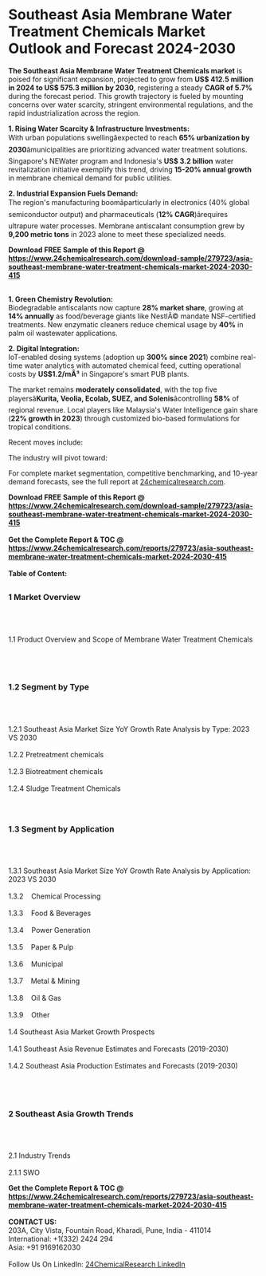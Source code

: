 <h1>Southeast Asia Membrane Water Treatment Chemicals Market Outlook and Forecast 2024-2030</h1><p><strong>The Southeast Asia Membrane Water Treatment Chemicals market</strong> is poised for significant expansion, projected to grow from <strong>US$ 412.5 million in 2024 to US$ 575.3 million by 2030</strong>, registering a steady <strong>CAGR of 5.7%</strong> during the forecast period. This growth trajectory is fueled by mounting concerns over water scarcity, stringent environmental regulations, and the rapid industrialization across the region.</p><p><strong>1. Rising Water Scarcity &amp; Infrastructure Investments:</strong><br>
With urban populations swellingâexpected to reach <strong>65% urbanization by 2030</strong>âmunicipalities are prioritizing advanced water treatment solutions. Singapore's NEWater program and Indonesia's <strong>US$ 3.2 billion</strong> water revitalization initiative exemplify this trend, driving <strong>15-20% annual growth</strong> in membrane chemical demand for public utilities.</p><p><strong>2. Industrial Expansion Fuels Demand:</strong><br>
The region's manufacturing boomâparticularly in electronics (40% global semiconductor output) and pharmaceuticals (<strong>12% CAGR</strong>)ârequires ultrapure water processes. Membrane antiscalant consumption grew by <strong>9,200 metric tons</strong> in 2023 alone to meet these specialized needs.</p><div><b>Download FREE Sample of this Report @ 
            <a href="https://www.24chemicalresearch.com/download-sample/279723/asia-southeast-membrane-water-treatment-chemicals-market-2024-2030-415">
            https://www.24chemicalresearch.com/download-sample/279723/asia-southeast-membrane-water-treatment-chemicals-market-2024-2030-415</a></b></div><br><p><strong>1. Green Chemistry Revolution:</strong><br>
Biodegradable antiscalants now capture <strong>28% market share</strong>, growing at <strong>14% annually</strong> as food/beverage giants like NestlÃ© mandate NSF-certified treatments. New enzymatic cleaners reduce chemical usage by <strong>40%</strong> in palm oil wastewater applications.</p><p><strong>2. Digital Integration:</strong><br>
IoT-enabled dosing systems (adoption up <strong>300% since 2021</strong>) combine real-time water analytics with automated chemical feed, cutting operational costs by <strong>US$1.2/mÂ³</strong> in Singapore's smart PUB plants.</p><p>The market remains <strong>moderately consolidated</strong>, with the top five playersâ<strong>Kurita, Veolia, Ecolab, SUEZ, and Solenis</strong>âcontrolling <strong>58%</strong> of regional revenue. Local players like Malaysia's Water Intelligence gain share (<strong>22% growth in 2023</strong>) through customized bio-based formulations for tropical conditions.</p><p>Recent moves include:</p><p>The industry will pivot toward:</p><p>For complete market segmentation, competitive benchmarking, and 10-year demand forecasts, see the full report at <a href="https://www.24chemicalresearch.com">24chemicalresearch.com</a>.</p><div><b>Download FREE Sample of this Report @ 
            <a href="https://www.24chemicalresearch.com/download-sample/279723/asia-southeast-membrane-water-treatment-chemicals-market-2024-2030-415">
            https://www.24chemicalresearch.com/download-sample/279723/asia-southeast-membrane-water-treatment-chemicals-market-2024-2030-415</a></b></div><br><div><b>Get the Complete Report & TOC @ 
            <a href="https://www.24chemicalresearch.com/reports/279723/asia-southeast-membrane-water-treatment-chemicals-market-2024-2030-415">
            https://www.24chemicalresearch.com/reports/279723/asia-southeast-membrane-water-treatment-chemicals-market-2024-2030-415</a></b></div><br>
            <b>Table of Content:</b><p><h2><span style="font-size:16px"><strong>1 Market Overview&nbsp;&nbsp; &nbsp;</strong></span></h2><br />
<br />
<p>1.1 Product Overview and Scope of Membrane Water Treatment Chemicals&nbsp;</p><br />
<br />
<h2><strong><span style="font-size:16px">1.2 Segment by Type&nbsp;&nbsp; &nbsp;</span></strong></h2><br />
<br />
<p>1.2.1 Southeast Asia Market Size YoY Growth Rate Analysis by Type: 2023 VS 2030&nbsp;&nbsp; &nbsp;<br /><br />
1.2.2 Pretreatment chemicals&nbsp;&nbsp; &nbsp;<br /><br />
1.2.3 Biotreatment chemicals<br /><br />
1.2.4 Sludge Treatment Chemicals<br /><br />
<br />
<h2><span style="font-size:16px"><strong>1.3 Segment by Application&nbsp;&nbsp;</strong></span></h2><br />
<br />
<p>1.3.1 Southeast Asia Market Size YoY Growth Rate Analysis by Application: 2023 VS 2030&nbsp;&nbsp; &nbsp;<br /><br />
1.3.2&nbsp;&nbsp; &nbsp;Chemical Processing<br /><br />
1.3.3&nbsp;&nbsp; &nbsp;Food & Beverages<br /><br />
1.3.4&nbsp;&nbsp; &nbsp;Power Generation<br /><br />
1.3.5&nbsp;&nbsp; &nbsp;Paper & Pulp<br /><br />
1.3.6&nbsp;&nbsp; &nbsp;Municipal<br /><br />
1.3.7&nbsp;&nbsp; &nbsp;Metal & Mining<br /><br />
1.3.8&nbsp;&nbsp; &nbsp;Oil & Gas<br /><br />
1.3.9&nbsp;&nbsp; &nbsp;Other<br /><br />
1.4 Southeast Asia Market Growth Prospects&nbsp;&nbsp; &nbsp;<br /><br />
1.4.1 Southeast Asia Revenue Estimates and Forecasts (2019-2030)&nbsp;&nbsp; &nbsp;<br /><br />
1.4.2 Southeast Asia Production Estimates and Forecasts (2019-2030)&nbsp;&nbsp;</p><br />
<br />
<h2><span style="font-size:16px"><strong>2 Southeast Asia Growth Trends&nbsp;&nbsp; &nbsp;</strong></span></h2><br />
<br />
<p>2.1 Industry Trends&nbsp;&nbsp; &nbsp;<br /><br />
2.1.1 SWO</p><div><b>Get the Complete Report & TOC @ 
            <a href="https://www.24chemicalresearch.com/reports/279723/asia-southeast-membrane-water-treatment-chemicals-market-2024-2030-415">
            https://www.24chemicalresearch.com/reports/279723/asia-southeast-membrane-water-treatment-chemicals-market-2024-2030-415</a></b></div><br><b>CONTACT US:</b><br>
            203A, City Vista, Fountain Road, Kharadi, Pune, India - 411014<br>
            International: +1(332) 2424 294<br>
            Asia: +91 9169162030 <br><br>
            Follow Us On LinkedIn: <a href="https://www.linkedin.com/company/24chemicalresearch/">24ChemicalResearch LinkedIn</a>